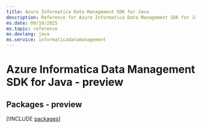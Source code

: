 ```yaml
---
title: Azure Informatica Data Management SDK for Java
description: Reference for Azure Informatica Data Management SDK for Java
ms.date: 09/10/2025
ms.topic: reference
ms.devlang: java
ms.service: informaticadatamanagement
---
```

# Azure Informatica Data Management SDK for Java - preview
## Packages - preview
[!INCLUDE [packages](informatica-data-management-index.md)]